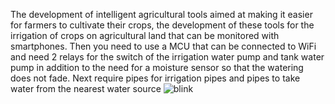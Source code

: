 
The development of intelligent agricultural tools aimed at making it easier for farmers to cultivate their crops, the development of these tools for the irrigation of crops on agricultural land that can be monitored with smartphones.
Then you need to use a MCU that can be connected to WiFi and need 2 relays for the switch of the irrigation water pump and tank water pump in addition to the need for a moisture sensor so that the watering does not fade. 
Next require pipes for irrigation pipes and pipes to take water from the nearest water source
![blink](https://github.com/GanangAji05/IoT-IoT-planting-irrigation/assets/124345005/baefc279-7168-423f-905b-c78c7fba6c3a)
